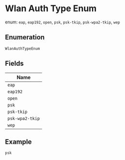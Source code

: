 
# Wlan Auth Type Enum

enum: `eap`, `eap192`, `open`, `psk`, `psk-tkip`, `psk-wpa2-tkip`, `wep`

## Enumeration

`WlanAuthTypeEnum`

## Fields

| Name |
|  --- |
| `eap` |
| `eap192` |
| `open` |
| `psk` |
| `psk-tkip` |
| `psk-wpa2-tkip` |
| `wep` |

## Example

```
psk
```

